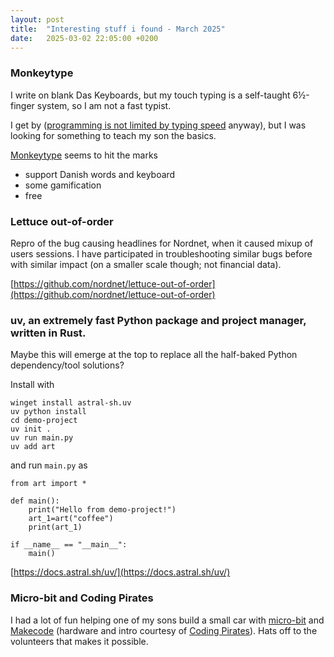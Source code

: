 ```yaml
---
layout: post
title:  "Interesting stuff i found - March 2025"
date:   2025-03-02 22:05:00 +0200
---
```

### Monkeytype
I write on blank Das Keyboards, but my touch typing is a self-taught 6½-finger system, so I am not a fast typist.

I get by ([programming is not limited by typing speed](https://blog.ploeh.dk/2018/09/17/typing-is-not-a-programming-bottleneck/#b82afa298f114b8c89113ea5f40fc278) anyway), 
but I was looking for something to teach my son the basics.

[Monkeytype](https://monkeytype.com/) seems to hit the marks

- support Danish words and keyboard
- some gamification
- free

### Lettuce out-of-order
Repro of the bug causing headlines for Nordnet, when it caused mixup of users sessions. I have participated in troubleshooting similar bugs before with similar impact (on a smaller scale though; not financial data).

[https://github.com/nordnet/lettuce-out-of-order](https://github.com/nordnet/lettuce-out-of-order)

### uv, an extremely fast Python package and project manager, written in Rust.
Maybe this will emerge at the top to replace all the half-baked Python dependency/tool solutions?

Install with
```
winget install astral-sh.uv
uv python install
cd demo-project
uv init .
uv run main.py
uv add art
```
and run `main.py` as 
```
from art import *

def main():
    print("Hello from demo-project!")
    art_1=art("coffee")
    print(art_1)

if __name__ == "__main__":
    main()
```
[https://docs.astral.sh/uv/](https://docs.astral.sh/uv/)

### Micro-bit and Coding Pirates
I had a lot of fun helping one of my sons build a small car with [micro-bit](https://www.dr.dk/skole/ultrabit) and [Makecode](https://makecode.microbit.org/) (hardware and intro courtesy of [Coding Pirates](https://codingpirates.dk/)). 
Hats off to the volunteers that makes it possible.
